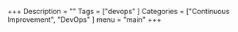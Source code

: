 +++
Description = ""
Tags = ["devops" ]
Categories = ["Continuous Improvement", "DevOps" ]
menu = "main"
+++
